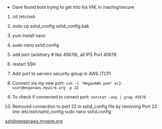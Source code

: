 
* Dave found bots trying to get into his VM, in /var/log/secure
1.  cd /etc/ssh
2.  sudo cp sshd_config sshd_config.bak
3.  yum install nano
4.  sudo nano sshd.config
5.  add port (arbitrary # like 45678), all IPS 
    Port 45678

6.  restart SSH 
7.  Add port to servers security group in AWS  (TCP)
8.  Connect via my new port: `ssh -i "MeganAWS.pem" ec2-user@meganaws.mywire.org -p 22`

8.  To check if connected to correct port:
    `netstat -anp | grep 45678`

9. Removed connection to port 22 in sshd_config file by removing Port 22 line
/etc/ssh/sshd_config
    sudo nano sshd.config

ssh@meganaws.mywire.org


